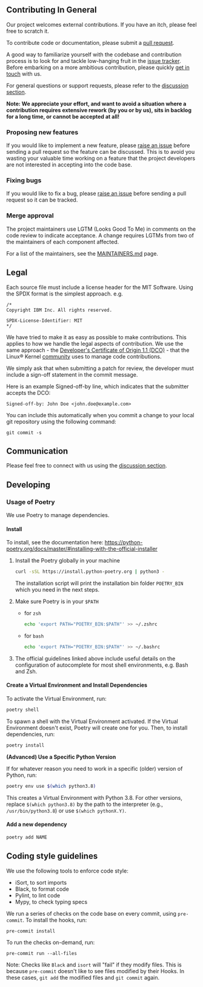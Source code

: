 ## Contributing In General
Our project welcomes external contributions. If you have an itch, please feel
free to scratch it.

To contribute code or documentation, please submit a [pull request](https://github.com/DS4SD/deepsearch-toolkit/pulls).

A good way to familiarize yourself with the codebase and contribution process is
to look for and tackle low-hanging fruit in the [issue tracker](https://github.com/DS4SD/deepsearch-toolkit/issues).
Before embarking on a more ambitious contribution, please quickly [get in touch](#communication) with us.

For general questions or support requests, please refer to the [discussion section](https://github.com/DS4SD/deepsearch-toolkit/discussions).

**Note: We appreciate your effort, and want to avoid a situation where a contribution
requires extensive rework (by you or by us), sits in backlog for a long time, or
cannot be accepted at all!**

### Proposing new features

If you would like to implement a new feature, please [raise an issue](https://github.com/DS4SD/deepsearch-toolkit/issues)
before sending a pull request so the feature can be discussed. This is to avoid
you wasting your valuable time working on a feature that the project developers
are not interested in accepting into the code base.

### Fixing bugs

If you would like to fix a bug, please [raise an issue](https://github.com/DS4SD/deepsearch-toolkit/issues) before sending a
pull request so it can be tracked.

### Merge approval

The project maintainers use LGTM (Looks Good To Me) in comments on the code
review to indicate acceptance. A change requires LGTMs from two of the
maintainers of each component affected.

For a list of the maintainers, see the [MAINTAINERS.md](MAINTAINERS.md) page.


## Legal

Each source file must include a license header for the MIT
Software. Using the SPDX format is the simplest approach.
e.g.

```
/*
Copyright IBM Inc. All rights reserved.

SPDX-License-Identifier: MIT
*/
```

We have tried to make it as easy as possible to make contributions. This
applies to how we handle the legal aspects of contribution. We use the
same approach - the [Developer's Certificate of Origin 1.1 (DCO)](https://github.com/hyperledger/fabric/blob/master/docs/source/DCO1.1.txt) - that the Linux® Kernel [community](https://elinux.org/Developer_Certificate_Of_Origin)
uses to manage code contributions.

We simply ask that when submitting a patch for review, the developer
must include a sign-off statement in the commit message.

Here is an example Signed-off-by line, which indicates that the
submitter accepts the DCO:

```
Signed-off-by: John Doe <john.doe@example.com>
```

You can include this automatically when you commit a change to your
local git repository using the following command:

```
git commit -s
```


## Communication

Please feel free to connect with us using the [discussion section](https://github.com/DS4SD/deepsearch-toolkit/discussions).



## Developing

### Usage of Poetry

We use Poetry to manage dependencies.


#### Install

To install, see the documentation here: https://python-poetry.org/docs/master/#installing-with-the-official-installer

1. Install the Poetry globally in your machine
    ```bash
    curl -sSL https://install.python-poetry.org | python3 -
    ```
    The installation script will print the installation bin folder `POETRY_BIN` which you need in the next steps.

2. Make sure Poetry is in your `$PATH`
    - for `zsh`
        ```sh
        echo 'export PATH="POETRY_BIN:$PATH"' >> ~/.zshrc
        ```
    - for `bash`
        ```sh
        echo 'export PATH="POETRY_BIN:$PATH"' >> ~/.bashrc
        ```

3. The official guidelines linked above include useful details on the configuration of autocomplete for most shell environments, e.g. Bash and Zsh.


#### Create a Virtual Environment and Install Dependencies

To activate the Virtual Environment, run:

```bash
poetry shell
```

To spawn a shell with the Virtual Environment activated. If the Virtual Environment doesn't exist, Poetry will create one for you. Then, to install dependencies, run:

```bash
poetry install
```

**(Advanced) Use a Specific Python Version**

If for whatever reason you need to work in a specific (older) version of Python, run:

```bash
poetry env use $(which python3.8)
```

This creates a Virtual Environment with Python 3.8. For other versions, replace `$(which python3.8)` by the path to the interpreter (e.g., `/usr/bin/python3.8`) or use `$(which pythonX.Y)`.


#### Add a new dependency

```bash
poetry add NAME
```


## Coding style guidelines

We use the following tools to enforce code style:

- iSort, to sort imports
- Black, to format code
- Pylint, to lint code
- Mypy, to check typing specs


We run a series of checks on the code base on every commit, using `pre-commit`. To install the hooks, run:

```bash
pre-commit install
```

To run the checks on-demand, run:

```
pre-commit run --all-files
```

Note: Checks like `Black` and `isort` will "fail" if they modify files. This is because `pre-commit` doesn't like to see files modified by their Hooks. In these cases, `git add` the modified files and `git commit` again.


